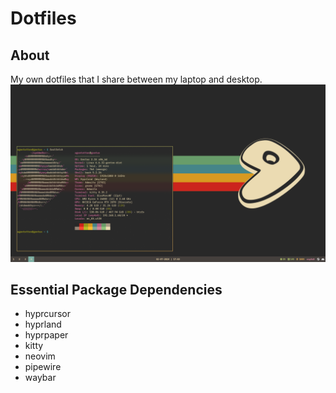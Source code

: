 # Dotfiles
## About

My own dotfiles that I share between my laptop and desktop.
![A screenshot of the desktop.](desktop.png)

## Essential Package Dependencies

* hyprcursor
* hyprland
* hyprpaper
* kitty
* neovim
* pipewire
* waybar
